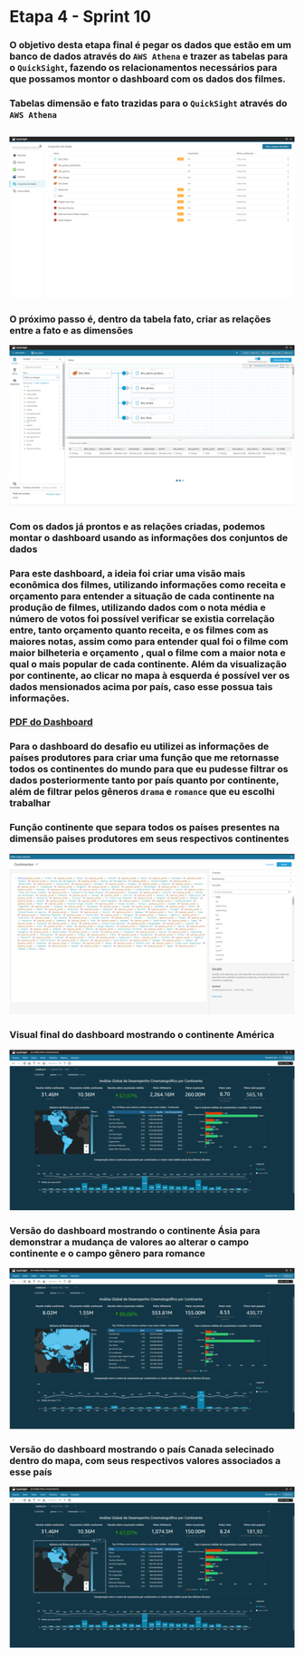 # Etapa 4 - Sprint 10

### O objetivo desta etapa final é pegar os dados que estão em um banco de dados através do `AWS Athena` e trazer as tabelas para o `QuickSight`, fazendo os relacionamentos necessários para que possamos montor o dashboard com os dados dos filmes.

### Tabelas dimensão e fato trazidas para o `QuickSight` através do `AWS Athena`

## ![](./tables.png)

### O próximo passo é, dentro da tabela fato, criar as relações entre a fato e as dimensões

![](./relationships.png)

### Com os dados já prontos e as relações criadas, podemos montar o dashboard usando as informações dos conjuntos de dados

### Para este dashboard, a ideia foi criar uma visão mais econômica dos filmes, utilizando informações como receita e orçamento para entender a situação de cada continente na produção de filmes, utilizando dados com o nota média e número de votos foi possível verificar se existia correlação entre, tanto orçamento quanto receita, e os filmes com as maiores notas, assim como para entender qual foi o filme com maior bilheteria e orçamento , qual o filme com a maior nota e qual o mais popular de cada continente. Além da visualização por continente, ao clicar no mapa à esquerda é possível ver os dados mensionados acima por país, caso esse possua tais informações.

### [PDF do Dashboard](./Dashboard_2024-04-23T20_26_55.pdf)

### Para o dashboard do desafio eu utilizei as informações de **países produtores** para criar uma função que me retornasse todos os continentes do mundo para que eu pudesse filtrar os dados posteriormente tanto por país quanto por continente, além de filtrar pelos gêneros `drama` e `romance` que eu escolhi trabalhar

### Função continente que separa todos os países presentes na dimensão paises produtores em seus respectivos continentes

![](./campo_continente.png)

### Visual final do dashboard mostrando o continente América

![](./dashboard_final.png)

### Versão do dashboard mostrando o continente Ásia para demonstrar a mudança de valores ao alterar o campo continente e o campo gênero para romance

![](./dashboard_final_asia.png)

### Versão do dashboard mostrando o país Canada selecinado dentro do mapa, com seus respectivos valores associados a esse país

![](./dashboard_pais_canada.png)

